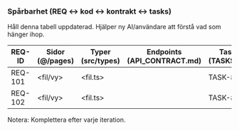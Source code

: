### Spårbarhet (REQ ↔ kod ↔ kontrakt ↔ tasks)

Håll denna tabell uppdaterad. Hjälper ny AI/användare att förstå vad som hänger ihop.

| REQ-ID | Sidor (@/pages) | Typer (src/types) | Endpoints (API_CONTRACT.md) | Tasks (TASKS.md) |
|---|---|---|---|---|
| REQ-101 | <fil/vy> | <fil.ts> | </endpoint> | TASK-### |
| REQ-102 | <fil/vy> | <fil.ts> | </endpoint> | TASK-### |

Notera: Komplettera efter varje iteration.
